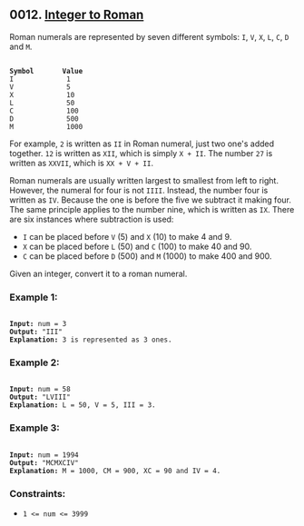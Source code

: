 ## 0012. [Integer to Roman](https://leetcode.com/problems/integer-to-roman/description/?envType=study-plan-v2&envId=top-interview-150)

Roman numerals are represented by seven different symbols: `I`, `V`, `X`, `L`, `C`, `D` and `M`.

<pre><code>
<strong>Symbol       Value</strong>
I             1
V             5
X             10
L             50
C             100
D             500
M             1000
</code></pre>

For example, `2` is written as `II` in Roman numeral, just two one's added together. `12` is written as `XII`, which is simply `X + II`. The number `27` is written as `XXVII`, which is `XX + V + II`.

Roman numerals are usually written largest to smallest from left to right. However, the numeral for four is not `IIII`. Instead, the number four is written as `IV`. Because the one is before the five we subtract it making four. The same principle applies to the number nine, which is written as `IX`. There are six instances where subtraction is used:

- `I` can be placed before `V` (5) and `X` (10) to make 4 and 9.
- `X` can be placed before `L` (50) and `C` (100) to make 40 and 90.
- `C` can be placed before `D` (500) and `M` (1000) to make 400 and 900.

Given an integer, convert it to a roman numeral.

### **Example 1:**

<pre><code>
<strong>Input:</strong> num = 3
<strong>Output:</strong> "III"
<strong>Explanation:</strong> 3 is represented as 3 ones.
</code></pre>

### **Example 2:**

<pre><code>
<strong>Input:</strong> num = 58
<strong>Output:</strong> "LVIII"
<strong>Explanation:</strong> L = 50, V = 5, III = 3.
</code></pre>

### **Example 3:**

<pre><code>
<strong>Input:</strong> num = 1994
<strong>Output:</strong> "MCMXCIV"
<strong>Explanation:</strong> M = 1000, CM = 900, XC = 90 and IV = 4.
</code></pre>

### **Constraints:**

- `1 <= num <= 3999`
